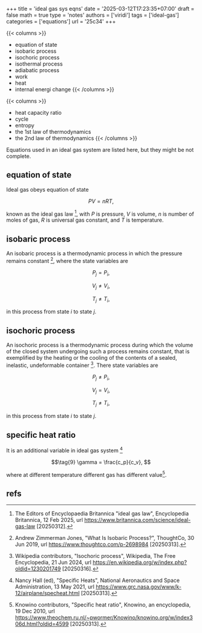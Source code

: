 +++
title = 'ideal gas sys eqns'
date = '2025-03-12T17:23:35+07:00'
draft = false
math = true
type = 'notes'
authors = ['viridi']
tags = ['ideal-gas']
categories = ['equations']
url = '25c34'
+++

{{< columns >}}
+ equation of state
+ isobaric process
+ isochoric process
+ isothermal process
+ adiabatic process
+ work
+ heat
+ internal energi change
{{< /columns >}}

{{< columns >}}
+ heat capacity ratio
+ cycle
+ entropy
+ the 1st law of thermodynamics
+ the 2nd law of thermodynamics
{{< /columns >}}


<!--more-->

Equations used in an ideal gas system are listed here, but they might be not complete.


## equation of state
Ideal gas obeys equation of state

$$\tag{1}
PV = nRT,
$$

known as the ideal gas law [^britannica_2025], with $P$ is pressure, $V$ is volume, $n$ is number of moles of gas, $R$ is universal gas constant, and $T$ is temperature.


## isobaric process
An isobaric process is a thermodynamic process in which the pressure remains constant [^jones_2019], where the state variables are

$$\tag{2a}
P_j = P_i,
$$

$$\tag{2b}
V_j \ne V_i,
$$

$$\tag{2c}
T_j \ne T_i,
$$

in this process from state $i$ to state $j$.


## isochoric process
An isochoric process is a thermodynamic process during which the volume of the closed system undergoing such a process remains constant, that is exemplified by the heating or the cooling of the contents of a sealed, inelastic, undeformable container [^wikipedia_2024]. There state variables are

$$\tag{3a}
P_j \ne P_i,
$$

$$\tag{3b}
V_j = V_i,
$$

$$\tag{3c}
T_j \ne T_i,
$$

in this process from state $i$ to state $j$.


## specific heat ratio
It is an additional variable in ideal gas system [^hall_2021]

$$\tag{9}
\gamma = \frac{c_p}{c_v},
$$

where at different temperature different gas has different value[^knowino_2010].



## refs
[^britannica_2025]: The Editors of Encyclopaedia Britannica "ideal gas law", Encyclopedia Britannica, 12 Feb 2025, url https://www.britannica.com/science/ideal-gas-law [20250312].
[^hall_2021]: Nancy Hall (ed), "Specific Heats", National Aeronautics and Space Administration, 13 May 2021, url https://www.grc.nasa.gov/www/k-12/airplane/specheat.html [20250313].
[^jones_2019]: Andrew Zimmerman Jones, "What Is Isobaric Process?", ThoughtCo, 30 Jun 2019, url https://www.thoughtco.com/p-2698984 [20250313].
[^knowino_2010]: Knowino contributors, "Specific heat ratio", Knowino, an encyclopedia, 19 Dec 2010, url https://www.theochem.ru.nl/~pwormer/Knowino/knowino.org/w/index306d.html?oldid=4599 [20250313].
[^wikipedia_2024]: Wikipedia contributors, "Isochoric process", Wikipedia, The Free Encyclopedia, 21 Jun 2024, url https://en.wikipedia.org/w/index.php?oldid=1230201749 [20250316].
